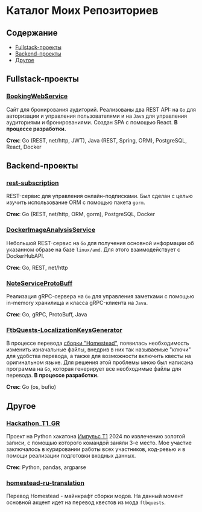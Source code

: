 # Каталог Моих Репозиториев

## Содержание
- [Fullstack-проекты](#fullstack-проекты)
- [Backend-проекты](#backend-проекты)
- [Другое](#другое)

## Fullstack-проекты
### [BookingWebService](https://github.com/pabloeclair/BookingWebService) 
Сайт для бронирования аудиторий. Реализованы два REST API: на `Go` для авторизации и управления пользователями и на `Java` для управления аудиториями и бронированиями. Создан SPA с помощью React. **В процессе разработки.**

**Стек**: Go (REST, net/http, JWT), Java (REST, Spring, ORM), PostgreSQL, React, Docker

## Backend-проекты
### [rest-subscription](https://github.com/pabloeclair/rest-subscription)
REST-сервис для управления онлайн-подписками. Был сделан с целью изучить использование ORM с помощью пакета `gorm`.

**Стек**: Go (REST, net/http, ORM, gorm), PostgreSQL, Docker

### [DockerImageAnalysisService](https://github.com/pabloeclair/DockerImageAnalysisService)
Небольшой REST-сервис на `Go` для получения основной информации об указанном образе на базе `linux/amd`. Для этого взаимодействует с DockerHubAPI.

**Стек**: Go, REST, net/http

### [NoteServiceProtoBuff](https://github.com/pabloeclair/NoteServiceProtoBuff) 
Реализация gRPC-сервера на `Go` для управления заметками с помощью in-memory хранилища и класса gRPC-клиента на `Java`.

**Стек**: Go, gRPC, ProtoBuff, Java

### [FtbQuests-LocalizationKeysGenerator](https://github.com/pabloeclair/FtbQuests-LocalizationKeysGenerator)
В процессе перевода [сборки "Homestead"](#homestead-ru-translation), появилась необходимость изменить изначальные файлы, внедрив в них так называемые "ключи" для удобства перевода, а также для возможности включить квесты на оригинальном языке. Для решения этой проблемы мною был написана программа на `Go`, которая генерирует все необходимые файлы для перевода. **В процессе разработки.**

**Стек**: Go (os, bufio)

## Другое
### [Hackathon_T1_GR](https://github.com/pabloeclair/Hackathon_T1_GR)
Проект на Python хакатона [Импульс Т1](https://impulse.t1.ru/) 2024 по извлечению золотой записи, с помощью которого командой заняли 3-е место. Мое участие заключалось в курировании работы всех участников, код-ревью и в помощи реализации подготовки входных данных.

**Стек**: Python, pandas, argparse

### [homestead-ru-translation](https://github.com/pabloeclair/homestead-ru-translation)
Перевод Homestead - майнкрафт сборки модов. На данный момент основной акцент идет на перевод квестов из мода `ftbquests`.


